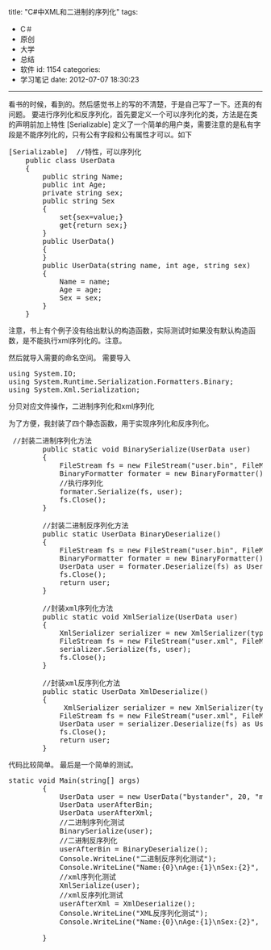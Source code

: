 title: "C#中XML和二进制的序列化"
tags:
  - C＃
  - 原创
  - 大学
  - 总结
  - 软件
id: 1154
categories:
  - 学习笔记
date: 2012-07-07 18:30:23
---

看书的时候，看到的。然后感觉书上的写的不清楚，于是自己写了一下。还真的有问题。
要进行序列化和反序列化，首先要定义一个可以序列化的类，方法是在类的声明前加上特性
[Serializable]
定义了一个简单的用户类，需要注意的是私有字段是不能序列化的，只有公有字段和公有属性才可以。如下

<pre class="lang:c# decode:true " >[Serializable]  //特性，可以序列化
    public class UserData
    {
        public string Name;
        public int Age;
        private string sex;
        public string Sex
        {
            set{sex=value;}
            get{return sex;}
        }
        public UserData() 
        { 
        }
        public UserData(string name, int age, string sex)
        {
            Name = name;
            Age = age;
            Sex = sex;
        }
    }</pre> 
注意，书上有个例子没有给出默认的构造函数，实际测试时如果没有默认构造函数，是不能执行xml序列化的。注意。

然后就导入需要的命名空间。
需要导入

<pre class="lang:c# decode:true " >using System.IO;
using System.Runtime.Serialization.Formatters.Binary;
using System.Xml.Serialization;</pre> 
分贝对应文件操作，二进制序列化和xml序列化

为了方便，我封装了四个静态函数，用于实现序列化和反序列化。

<pre class="lang:c# decode:true " > //封装二进制序列化方法
        public static void BinarySerialize(UserData user)
        {
            FileStream fs = new FileStream("user.bin", FileMode.Create);
            BinaryFormatter formater = new BinaryFormatter();
            //执行序列化
            formater.Serialize(fs, user);
            fs.Close();
        }

        //封装二进制反序列化方法
        public static UserData BinaryDeserialize()
        {
            FileStream fs = new FileStream("user.bin", FileMode.Open, FileAccess.Read, FileShare.Read);
            BinaryFormatter formater = new BinaryFormatter();
            UserData user = formater.Deserialize(fs) as UserData;
            fs.Close();
            return user;
        }

        //封装xml序列化方法
        public static void XmlSerialize(UserData user)
        {
            XmlSerializer serializer = new XmlSerializer(typeof(UserData));
            FileStream fs = new FileStream("user.xml", FileMode.Create);
            serializer.Serialize(fs, user);
            fs.Close();
        }

        //封装xml反序列化方法
        public static UserData XmlDeserialize()
        {
             XmlSerializer serializer = new XmlSerializer(typeof(UserData));
            FileStream fs = new FileStream("user.xml", FileMode.Open);
            UserData user = serializer.Deserialize(fs) as UserData;
            fs.Close();
            return user;
        }</pre> 
代码比较简单。
 最后是一个简单的测试。
<pre class="lang:c# decode:true " >static void Main(string[] args)
        {
            UserData user = new UserData("bystander", 20, "man");
            UserData userAfterBin;
            UserData userAfterXml;
            //二进制序列化测试
            BinarySerialize(user);
            //二进制反序列化
            userAfterBin = BinaryDeserialize();
            Console.WriteLine("二进制反序列化测试");
            Console.WriteLine("Name:{0}\nAge:{1}\nSex:{2}", userAfterBin.Name, userAfterBin.Age, userAfterBin.Sex);
            //xml序列化测试
            XmlSerialize(user);
            //xml反序列化测试
            userAfterXml = XmlDeserialize();
            Console.WriteLine("XML反序列化测试");
            Console.WriteLine("Name:{0}\nAge:{1}\nSex:{2}", userAfterXml.Name, userAfterXml.Age, userAfterXml.Sex);

        }</pre> 